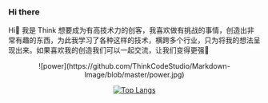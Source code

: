 ### Hi there 

  Hi👋 我是 Think 想要成为有高技术力的创客，我喜欢做有挑战的事情，创造出非常有趣的东西，为此我学习了各种这样的技术，横跨多个行业，只为将我的想法呈现出来。如果喜欢我的创造我们可以一起交流，让我们变得更强💪  
<div align=center>![power](https://github.com/ThinkCodeStudio/Markdown-Image/blob/master/power.jpg)

[![Top Langs](https://github-readme-stats.vercel.app/api/top-langs/?username=ThinkCodeStudio&layout=compact)](https://github.com/anuraghazra/github-readme-stats)

 <!-- steam-box start -->
 <!-- steam-box end -->
